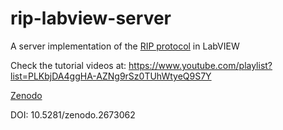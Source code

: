 # rip-labview-server
A server implementation of the <a href="https://github.com/UNEDLabs/rip-spec">RIP protocol</a> in LabVIEW

Check the tutorial videos at: https://www.youtube.com/playlist?list=PLKbjDA4ggHA-AZNg9rSz0TUhWtyeQ9S7Y

[Zenodo](https://zenodo.org/record/2673062#.XfJCZOhKguV)

DOI: 10.5281/zenodo.2673062
